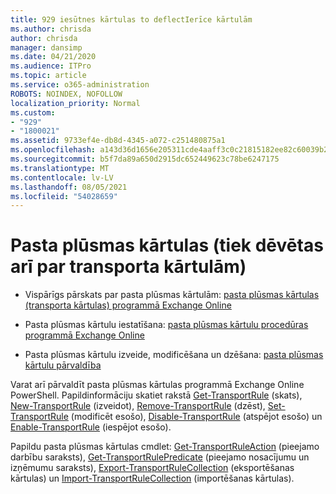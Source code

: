 ```yaml
---
title: 929 iesūtnes kārtulas to deflectIerīce kārtulām
ms.author: chrisda
author: chrisda
manager: dansimp
ms.date: 04/21/2020
ms.audience: ITPro
ms.topic: article
ms.service: o365-administration
ROBOTS: NOINDEX, NOFOLLOW
localization_priority: Normal
ms.custom:
- "929"
- "1800021"
ms.assetid: 9733ef4e-db8d-4345-a072-c251480875a1
ms.openlocfilehash: a143d36d1656e205311cde4aaff3c0c21815182ee82c60039b2219addac218cb
ms.sourcegitcommit: b5f7da89a650d2915dc652449623c78be6247175
ms.translationtype: MT
ms.contentlocale: lv-LV
ms.lasthandoff: 08/05/2021
ms.locfileid: "54028659"
---
```

# <a name="mail-flow-rules-also-known-as-transport-rules"></a>Pasta plūsmas kārtulas (tiek dēvētas arī par transporta kārtulām)

- Vispārīgs pārskats par pasta plūsmas kārtulām: [pasta plūsmas kārtulas (transporta kārtulas) programmā Exchange Online](https://technet.microsoft.com/library/jj919238.aspx)

- Pasta plūsmas kārtulu iestatīšana: [pasta plūsmas kārtulu procedūras programmā Exchange Online](https://technet.microsoft.com/library/dn600436.aspx)

- Pasta plūsmas kārtulu izveide, modificēšana un dzēšana: [pasta plūsmas kārtulu pārvaldība](https://technet.microsoft.com/library/jj657505.aspx)

Varat arī pārvaldīt pasta plūsmas kārtulas programmā Exchange Online PowerShell. Papildinformāciju skatiet rakstā [Get-TransportRule](https://docs.microsoft.com/powershell/module/exchange/policy-and-compliance/get-transportrule) (skats), [New-TransportRule](https://docs.microsoft.com/powershell/module/exchange/policy-and-compliance/new-transportrule) (izveidot), [Remove-TransportRule](https://docs.microsoft.com/powershell/module/exchange/policy-and-compliance/remove-transportrule) (dzēst), [Set-TransportRule](https://docs.microsoft.com/powershell/module/exchange/policy-and-compliance/set-transportrule) (modificēt esošo), [Disable-TransportRule](https://docs.microsoft.com/powershell/module/exchange/policy-and-compliance/disable-transportrule) (atspējot esošo) un [Enable-TransportRule](https://docs.microsoft.com/powershell/module/exchange/policy-and-compliance/enable-transportrule) (iespējot esošo).

Papildu pasta plūsmas kārtulas cmdlet: [Get-TransportRuleAction](https://docs.microsoft.com/powershell/module/exchange/policy-and-compliance/get-transportruleaction) (pieejamo darbību saraksts), [Get-TransportRulePredicate](https://docs.microsoft.com/powershell/module/exchange/policy-and-compliance/get-transportrulepredicate) (pieejamo nosacījumu un izņēmumu saraksts), [Export-TransportRuleCollection](https://docs.microsoft.com/powershell/module/exchange/policy-and-compliance/export-transportrulecollection) (eksportēšanas kārtulas) un [Import-TransportRuleCollection](https://docs.microsoft.com/powershell/module/exchange/policy-and-compliance/import-transportrulecollection) (importēšanas kārtulas).
